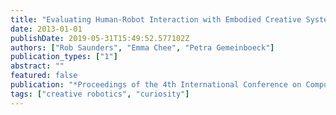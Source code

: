```yaml
---
title: "Evaluating Human-Robot Interaction with Embodied Creative Systems"
date: 2013-01-01
publishDate: 2019-05-31T15:49:52.577102Z
authors: ["Rob Saunders", "Emma Chee", "Petra Gemeinboeck"]
publication_types: ["1"]
abstract: ""
featured: false
publication: "*Proceedings of the 4th International Conference on Computational Creativity*"
tags: ["creative robotics", "curiosity"]
---
```



